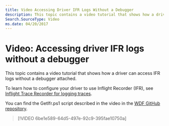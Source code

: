 ```yaml
---
title: Video Accessing Driver IFR Logs Without a Debugger
description: This topic contains a video tutorial that shows how a driver can access IFR logs without a debugger attached.
Search.SourceType: Video
ms.date: 04/20/2017
---
```


# Video: Accessing driver IFR logs without a debugger

This topic contains a video tutorial that shows how a driver can access IFR logs without a debugger attached.

To learn how to configure your driver to use Inflight Recorder (IFR), see [Inflight Trace Recorder for logging traces](../devtest/using-wpp-recorder.md).

You can find the GetIfr.ps1 script described in the video in the [WDF GitHub repository](https://github.com/Microsoft/Windows-Driver-Frameworks/tree/master/Tools).

>[!VIDEO 6be1e589-64d5-497e-92c9-395fae10750a]

 

